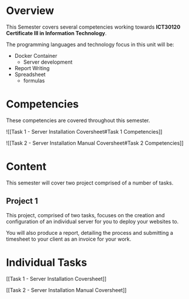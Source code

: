 # Overview
This Semester covers several competencies working towards **ICT30120 Certificate III in Information Technology**.

The programming languages and technology focus in this unit will be:
- Docker Container
	- Server development
- Report Writing
- Spreadsheet
	- formulas

# Competencies
These competencies are covered throughout this semester.

![[Task 1 - Server Installation Coversheet#Task 1 Competencies]]

![[Task 2 - Server Installation Manual Coversheet#Task 2 Competencies]]
# Content
This semester will cover two project comprised of a number of tasks.

## Project 1

This project, comprised of two tasks, focuses on the creation and configuration of an individual server for you to deploy your websites to.

You will also produce a report, detailing the process and submitting a timesheet to your client as an invoice for your work.

# Individual Tasks

[[Task 1 - Server Installation Coversheet]]

[[Task 2 - Server Installation Manual Coversheet]]



